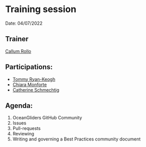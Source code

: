 # Training session

Date: 04/07/2022

## Trainer
[Callum Rollo](https://github.com/callumrollo)

## Participations: 
- [Tommy Ryan-Keogh](https://github.com/tjryankeogh)
- [Chiara Monforte](https://github.com/MOchiara)
- [Catherine Schmechtig](https://github.com/catsch)

## Agenda:
1. OceanGliders GitHub Community
2. Issues
3. Pull-requests
4. Reviewing
5. Writing and governing a Best Practices community document
